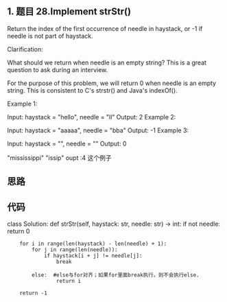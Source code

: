 ## 1. 题目 28.Implement strStr()

Return the index of the first occurrence of needle in haystack, or -1 if needle is not part of haystack.

Clarification:

What should we return when needle is an empty string? This is a great question to ask during an interview.

For the purpose of this problem, we will return 0 when needle is an empty string. This is consistent to C's strstr() and Java's indexOf().


Example 1:

Input: haystack = "hello", needle = "ll"
Output: 2
Example 2:

Input: haystack = "aaaaa", needle = "bba"
Output: -1
Example 3:

Input: haystack = "", needle = ""
Output: 0

"mississippi"
"issip"
oupt :4 这个例子

## 思路

## 代码
class Solution:
    def strStr(self, haystack: str, needle: str) -> int:
        if not needle:
            return 0
        
        for i in range(len(haystack) - len(needle) + 1):
            for j in range(len(needle)):
                if haystack[i + j] != needle[j]:
                    break
                    
            else:  #else与for对齐；如果for里面break执行，则不会执行else.
                    return i
        
        return -1
